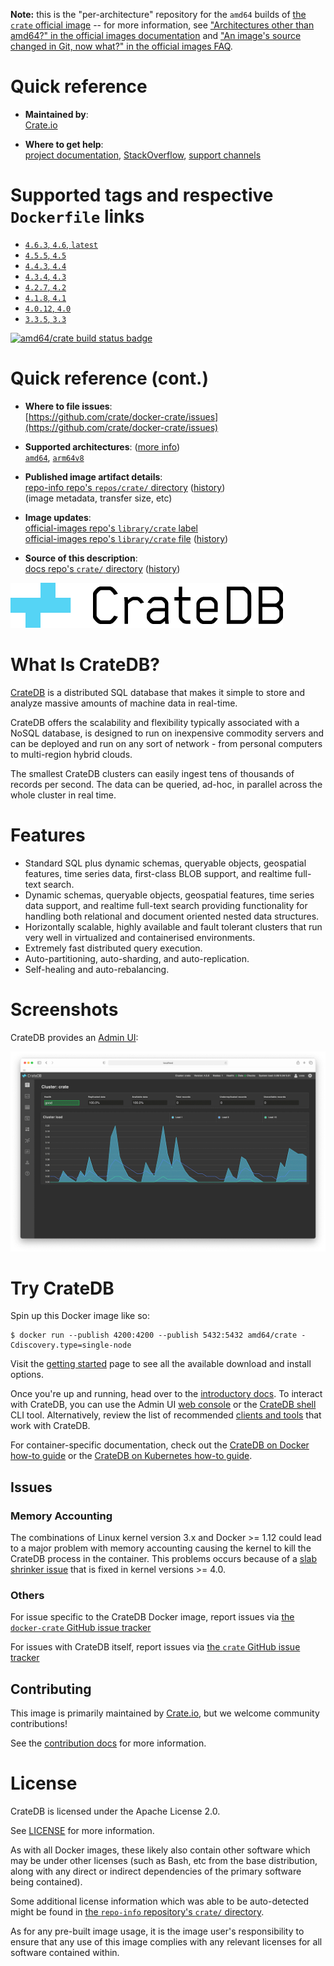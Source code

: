 <!--

********************************************************************************

WARNING:

    DO NOT EDIT "crate/README.md"

    IT IS AUTO-GENERATED

    (from the other files in "crate/" combined with a set of templates)

********************************************************************************

-->

**Note:** this is the "per-architecture" repository for the `amd64` builds of [the `crate` official image](https://hub.docker.com/_/crate) -- for more information, see ["Architectures other than amd64?" in the official images documentation](https://github.com/docker-library/official-images#architectures-other-than-amd64) and ["An image's source changed in Git, now what?" in the official images FAQ](https://github.com/docker-library/faq#an-images-source-changed-in-git-now-what).

# Quick reference

-	**Maintained by**:  
	[Crate.io](https://github.com/crate/docker-crate)

-	**Where to get help**:  
	[project documentation](https://crate.io/docs/), [StackOverflow](https://stackoverflow.com/tags/cratedb), [support channels](https://crate.io/support/)

# Supported tags and respective `Dockerfile` links

-	[`4.6.3`, `4.6`, `latest`](https://github.com/crate/docker-crate/blob/e559bd87de7d00c2aa05fc5fcc87f87663a296b2/Dockerfile)
-	[`4.5.5`, `4.5`](https://github.com/crate/docker-crate/blob/53f8d6336816b88f09d831c073cab749762c7be6/Dockerfile)
-	[`4.4.3`, `4.4`](https://github.com/crate/docker-crate/blob/2ccc43c2b34cd4182b7757298f97dd21f123b2d9/Dockerfile)
-	[`4.3.4`, `4.3`](https://github.com/crate/docker-crate/blob/eae5f171ef089074d42d033af2988714a87190b6/Dockerfile)
-	[`4.2.7`, `4.2`](https://github.com/crate/docker-crate/blob/441cd8bb0115a268f30633839bc29d813dfaa0db/Dockerfile)
-	[`4.1.8`, `4.1`](https://github.com/crate/docker-crate/blob/fbe46a3c699dfe79242e659626a39b09325d58ab/Dockerfile)
-	[`4.0.12`, `4.0`](https://github.com/crate/docker-crate/blob/7791cda08fbf054ab2ce7a988f8811074b8c3bf4/Dockerfile)
-	[`3.3.5`, `3.3`](https://github.com/crate/docker-crate/blob/896c3f63e8e3d4746019e379a7aefb5225b050e3/Dockerfile)

[![amd64/crate build status badge](https://img.shields.io/jenkins/s/https/doi-janky.infosiftr.net/job/multiarch/job/amd64/job/crate.svg?label=amd64/crate%20%20build%20job)](https://doi-janky.infosiftr.net/job/multiarch/job/amd64/job/crate/)

# Quick reference (cont.)

-	**Where to file issues**:  
	[https://github.com/crate/docker-crate/issues](https://github.com/crate/docker-crate/issues)

-	**Supported architectures**: ([more info](https://github.com/docker-library/official-images#architectures-other-than-amd64))  
	[`amd64`](https://hub.docker.com/r/amd64/crate/), [`arm64v8`](https://hub.docker.com/r/arm64v8/crate/)

-	**Published image artifact details**:  
	[repo-info repo's `repos/crate/` directory](https://github.com/docker-library/repo-info/blob/master/repos/crate) ([history](https://github.com/docker-library/repo-info/commits/master/repos/crate))  
	(image metadata, transfer size, etc)

-	**Image updates**:  
	[official-images repo's `library/crate` label](https://github.com/docker-library/official-images/issues?q=label%3Alibrary%2Fcrate)  
	[official-images repo's `library/crate` file](https://github.com/docker-library/official-images/blob/master/library/crate) ([history](https://github.com/docker-library/official-images/commits/master/library/crate))

-	**Source of this description**:  
	[docs repo's `crate/` directory](https://github.com/docker-library/docs/tree/master/crate) ([history](https://github.com/docker-library/docs/commits/master/crate))

![logo](https://raw.githubusercontent.com/docker-library/docs/0d4ccc1c0a00a99c3302ffeb17831225cbba7863/crate/logo.png)

# What Is CrateDB?

[CrateDB](http://github.com/crate/crate) is a distributed SQL database that makes it simple to store and analyze massive amounts of machine data in real-time.

CrateDB offers the scalability and flexibility typically associated with a NoSQL database, is designed to run on inexpensive commodity servers and can be deployed and run on any sort of network - from personal computers to multi-region hybrid clouds.

The smallest CrateDB clusters can easily ingest tens of thousands of records per second. The data can be queried, ad-hoc, in parallel across the whole cluster in real time.

# Features

-	Standard SQL plus dynamic schemas, queryable objects, geospatial features, time series data, first-class BLOB support, and realtime full-text search.
-	Dynamic schemas, queryable objects, geospatial features, time series data support, and realtime full-text search providing functionality for handling both relational and document oriented nested data structures.
-	Horizontally scalable, highly available and fault tolerant clusters that run very well in virtualized and containerised environments.
-	Extremely fast distributed query execution.
-	Auto-partitioning, auto-sharding, and auto-replication.
-	Self-healing and auto-rebalancing.

# Screenshots

CrateDB provides an [Admin UI](https://crate.io/docs/crate/admin-ui/):

![Screenshots of the CrateDB Admin UI](https://raw.githubusercontent.com/crate/crate/master/crate-admin.gif)

# Try CrateDB

Spin up this Docker image like so:

```console
$ docker run --publish 4200:4200 --publish 5432:5432 amd64/crate -Cdiscovery.type=single-node
```

Visit the [getting started](https://crate.io/docs/crate/tutorials/en/latest/install-run/) page to see all the available download and install options.

Once you're up and running, head over to the [introductory docs](https://crate.io/docs/crate/tutorials/). To interact with CrateDB, you can use the Admin UI [web console](https://crate.io/docs/crate/admin-ui/en/latest/console.html#sql-console) or the [CrateDB shell](https://crate.io/docs/crate/crash/) CLI tool. Alternatively, review the list of recommended [clients and tools](https://crate.io/docs/crate/clients-tools/) that work with CrateDB.

For container-specific documentation, check out the [CrateDB on Docker how-to guide](https://crate.io/docs/crate/howtos/en/latest/deployment/containers/docker.html) or the [CrateDB on Kubernetes how-to guide](https://crate.io/docs/crate/howtos/en/latest/deployment/containers/kubernetes.html).

## Issues

### Memory Accounting

The combinations of Linux kernel version 3.x and Docker >= 1.12 could lead to a major problem with memory accounting causing the kernel to kill the CrateDB process in the container. This problems occurs because of a [slab shrinker issue](https://lwn.net/Articles/628829/) that is fixed in kernel versions >= 4.0.

### Others

For issue specific to the CrateDB Docker image, report issues via [the `docker-crate` GitHub issue tracker](https://github.com/crate/docker-crate/issues)

For issues with CrateDB itself, report issues via [the `crate` GitHub issue tracker](https://github.com/crate/crate/issues)

## Contributing

This image is primarily maintained by [Crate.io](http://crate.io/), but we welcome community contributions!

See the [contribution docs](https://github.com/crate/docker-crate/blob/master/CONTRIBUTING.rst) for more information.

# License

CrateDB is licensed under the Apache License 2.0.

See [LICENSE](https://github.com/crate/crate/blob/master/LICENSE) for more information.

As with all Docker images, these likely also contain other software which may be under other licenses (such as Bash, etc from the base distribution, along with any direct or indirect dependencies of the primary software being contained).

Some additional license information which was able to be auto-detected might be found in [the `repo-info` repository's `crate/` directory](https://github.com/docker-library/repo-info/tree/master/repos/crate).

As for any pre-built image usage, it is the image user's responsibility to ensure that any use of this image complies with any relevant licenses for all software contained within.

